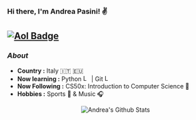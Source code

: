 ### Hi there, I'm Andrea Pasini! :v:

[![Aol Badge](https://img.shields.io/badge/-andrea.pasini@aol.com-000000?style=flat-square&logo=Aol&logoColor=white&link=mailto:andrea.pasini@aol.com)](mailto:andrea.pasini@aol.com)
---------------------------------------------------------------------------------------------------------------------------------------------------------------------------------
### <i>About</i>

-  **Country :** Italy 🇮🇹 🇪🇺 
-  **Now learning :** Python <img src="https://upload.wikimedia.org/wikipedia/commons/thumb/c/c3/Python-logo-notext.svg/1200px-Python-logo-notext.svg.png" alt="Logo" width="15" height="15"> | Git <img src="https://git-scm.com/images/logos/downloads/Git-Icon-1788C.png" alt="Logo" width="15" height="15">
-  **Now Following :** CS50x: Introduction to Computer Science :floppy_disk:
-  **Hobbies :** Sports :basketball:  & Music :headphones:

<p align="center">
  <img alt="Andrea's Github Stats" src="https://github-readme-stats.vercel.app/api?username=Andrea-Pasini&show_icons=true&theme=radical">
</p>
